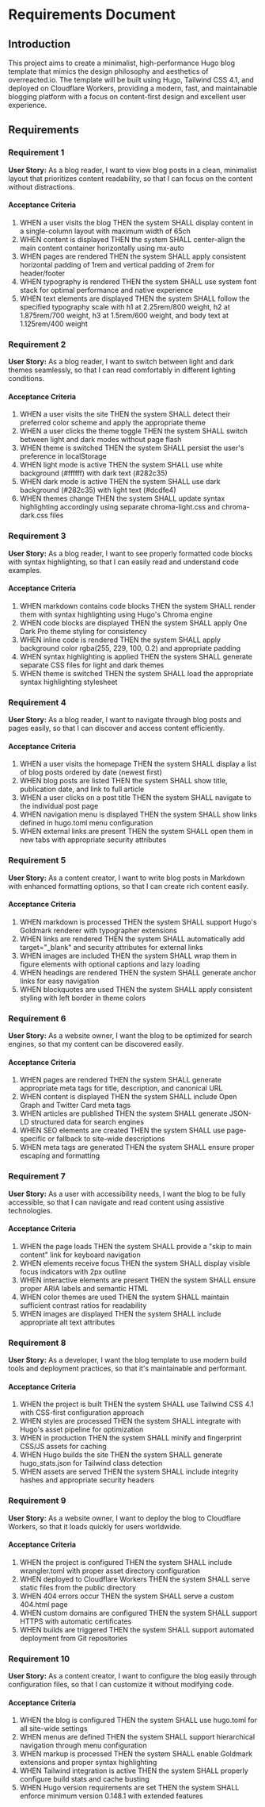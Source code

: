 # Requirements Document

## Introduction

This project aims to create a minimalist, high-performance Hugo blog template that mimics the design philosophy and aesthetics of overreacted.io. The template will be built using Hugo, Tailwind CSS 4.1, and deployed on Cloudflare Workers, providing a modern, fast, and maintainable blogging platform with a focus on content-first design and excellent user experience.

## Requirements

### Requirement 1

**User Story:** As a blog reader, I want to view blog posts in a clean, minimalist layout that prioritizes content readability, so that I can focus on the content without distractions.

#### Acceptance Criteria

1. WHEN a user visits the blog THEN the system SHALL display content in a single-column layout with maximum width of 65ch
2. WHEN content is displayed THEN the system SHALL center-align the main content container horizontally using mx-auto
3. WHEN pages are rendered THEN the system SHALL apply consistent horizontal padding of 1rem and vertical padding of 2rem for header/footer
4. WHEN typography is rendered THEN the system SHALL use system font stack for optimal performance and native experience
5. WHEN text elements are displayed THEN the system SHALL follow the specified typography scale with h1 at 2.25rem/800 weight, h2 at 1.875rem/700 weight, h3 at 1.5rem/600 weight, and body text at 1.125rem/400 weight

### Requirement 2

**User Story:** As a blog reader, I want to switch between light and dark themes seamlessly, so that I can read comfortably in different lighting conditions.

#### Acceptance Criteria

1. WHEN a user visits the site THEN the system SHALL detect their preferred color scheme and apply the appropriate theme
2. WHEN a user clicks the theme toggle THEN the system SHALL switch between light and dark modes without page flash
3. WHEN theme is switched THEN the system SHALL persist the user's preference in localStorage
4. WHEN light mode is active THEN the system SHALL use white background (#ffffff) with dark text (#282c35)
5. WHEN dark mode is active THEN the system SHALL use dark background (#282c35) with light text (#dcdfe4)
6. WHEN themes change THEN the system SHALL update syntax highlighting accordingly using separate chroma-light.css and chroma-dark.css files

### Requirement 3

**User Story:** As a blog reader, I want to see properly formatted code blocks with syntax highlighting, so that I can easily read and understand code examples.

#### Acceptance Criteria

1. WHEN markdown contains code blocks THEN the system SHALL render them with syntax highlighting using Hugo's Chroma engine
2. WHEN code blocks are displayed THEN the system SHALL apply One Dark Pro theme styling for consistency
3. WHEN inline code is rendered THEN the system SHALL apply background color rgba(255, 229, 100, 0.2) and appropriate padding
4. WHEN syntax highlighting is applied THEN the system SHALL generate separate CSS files for light and dark themes
5. WHEN theme is switched THEN the system SHALL load the appropriate syntax highlighting stylesheet

### Requirement 4

**User Story:** As a blog reader, I want to navigate through blog posts and pages easily, so that I can discover and access content efficiently.

#### Acceptance Criteria

1. WHEN a user visits the homepage THEN the system SHALL display a list of blog posts ordered by date (newest first)
2. WHEN blog posts are listed THEN the system SHALL show title, publication date, and link to full article
3. WHEN a user clicks on a post title THEN the system SHALL navigate to the individual post page
4. WHEN navigation menu is displayed THEN the system SHALL show links defined in hugo.toml menu configuration
5. WHEN external links are present THEN the system SHALL open them in new tabs with appropriate security attributes

### Requirement 5

**User Story:** As a content creator, I want to write blog posts in Markdown with enhanced formatting options, so that I can create rich content easily.

#### Acceptance Criteria

1. WHEN markdown is processed THEN the system SHALL support Hugo's Goldmark renderer with typographer extensions
2. WHEN links are rendered THEN the system SHALL automatically add target="_blank" and security attributes for external links
3. WHEN images are included THEN the system SHALL wrap them in figure elements with optional captions and lazy loading
4. WHEN headings are rendered THEN the system SHALL generate anchor links for easy navigation
5. WHEN blockquotes are used THEN the system SHALL apply consistent styling with left border in theme colors

### Requirement 6

**User Story:** As a website owner, I want the blog to be optimized for search engines, so that my content can be discovered easily.

#### Acceptance Criteria

1. WHEN pages are rendered THEN the system SHALL generate appropriate meta tags for title, description, and canonical URL
2. WHEN content is displayed THEN the system SHALL include Open Graph and Twitter Card meta tags
3. WHEN articles are published THEN the system SHALL generate JSON-LD structured data for search engines
4. WHEN SEO elements are created THEN the system SHALL use page-specific or fallback to site-wide descriptions
5. WHEN meta tags are generated THEN the system SHALL ensure proper escaping and formatting

### Requirement 7

**User Story:** As a user with accessibility needs, I want the blog to be fully accessible, so that I can navigate and read content using assistive technologies.

#### Acceptance Criteria

1. WHEN the page loads THEN the system SHALL provide a "skip to main content" link for keyboard navigation
2. WHEN elements receive focus THEN the system SHALL display visible focus indicators with 2px outline
3. WHEN interactive elements are present THEN the system SHALL ensure proper ARIA labels and semantic HTML
4. WHEN color themes are used THEN the system SHALL maintain sufficient contrast ratios for readability
5. WHEN images are displayed THEN the system SHALL include appropriate alt text attributes

### Requirement 8

**User Story:** As a developer, I want the blog template to use modern build tools and deployment practices, so that it's maintainable and performant.

#### Acceptance Criteria

1. WHEN the project is built THEN the system SHALL use Tailwind CSS 4.1 with CSS-first configuration approach
2. WHEN styles are processed THEN the system SHALL integrate with Hugo's asset pipeline for optimization
3. WHEN in production THEN the system SHALL minify and fingerprint CSS/JS assets for caching
4. WHEN Hugo builds the site THEN the system SHALL generate hugo_stats.json for Tailwind class detection
5. WHEN assets are served THEN the system SHALL include integrity hashes and appropriate security headers

### Requirement 9

**User Story:** As a website owner, I want to deploy the blog to Cloudflare Workers, so that it loads quickly for users worldwide.

#### Acceptance Criteria

1. WHEN the project is configured THEN the system SHALL include wrangler.toml with proper asset directory configuration
2. WHEN deployed to Cloudflare Workers THEN the system SHALL serve static files from the public directory
3. WHEN 404 errors occur THEN the system SHALL serve a custom 404.html page
4. WHEN custom domains are configured THEN the system SHALL support HTTPS with automatic certificates
5. WHEN builds are triggered THEN the system SHALL support automated deployment from Git repositories

### Requirement 10

**User Story:** As a content creator, I want to configure the blog easily through configuration files, so that I can customize it without modifying code.

#### Acceptance Criteria

1. WHEN the blog is configured THEN the system SHALL use hugo.toml for all site-wide settings
2. WHEN menus are defined THEN the system SHALL support hierarchical navigation through menu configuration
3. WHEN markup is processed THEN the system SHALL enable Goldmark extensions and proper syntax highlighting
4. WHEN Tailwind integration is active THEN the system SHALL properly configure build stats and cache busting
5. WHEN Hugo version requirements are set THEN the system SHALL enforce minimum version 0.148.1 with extended features